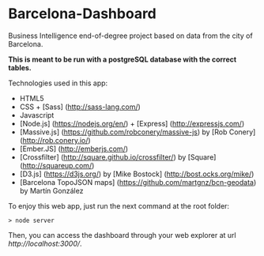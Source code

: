 # Barcelona-Dashboard
Business Intelligence end-of-degree project based on data from the city of Barcelona.

**This is meant to be run with a postgreSQL database with the correct tables.**

Technologies used in this app:

- HTML5
- CSS + [Sass] (http://sass-lang.com/)
- Javascript
- [Node.js] (https://nodejs.org/en/) + [Express] (http://expressjs.com/)
- [Massive.js] (https://github.com/robconery/massive-js) by [Rob Conery] (http://rob.conery.io/) 
- [Ember.JS] (http://emberjs.com/)
- [Crossfilter] (http://square.github.io/crossfilter/) by [Square] (http://squareup.com/)
- [D3.js] (https://d3js.org/) by [Mike Bostock] (http://bost.ocks.org/mike/)
- [Barcelona TopoJSON maps] (https://github.com/martgnz/bcn-geodata) by Martín González

To enjoy this web app, just run the next command at the root folder:

`> node server`

Then, you can access the dashboard through your web explorer at url *http://localhost:3000/*.
